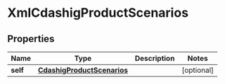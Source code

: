 

# XmlCdashigProductScenarios


## Properties

Name | Type | Description | Notes
------------ | ------------- | ------------- | -------------
**self** | [**CdashigProductScenarios**](CdashigProductScenarios.md) |  |  [optional]



